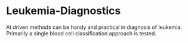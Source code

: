 # Leukemia-Diagnostics
AI driven methods can be handy and practical in diagnosis of leukemia. Primarily a single blood cell classification approach is tested.
